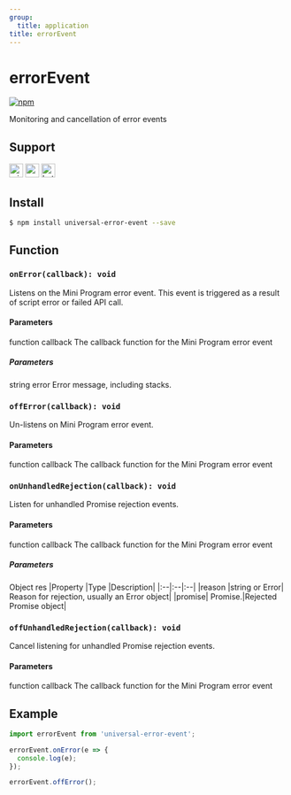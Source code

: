 ```yaml
---
group:
  title: application
title: errorEvent
---
```


# errorEvent
[![npm](https://img.shields.io/npm/v/universal-error-event.svg)](https://www.npmjs.com/package/universal-error-event)

Monitoring and cancellation of error events

## Support
<img alt="miniApp" src="https://gw.alicdn.com/tfs/TB1bBpmbRCw3KVjSZFuXXcAOpXa-200-200.svg" width="25px" height="25px" /> <img alt="wechatMiniprogram" src="https://img.alicdn.com/tfs/TB1slcYdxv1gK0jSZFFXXb0sXXa-200-200.svg" width="25px" height="25px"> <img alt="bytedanceMicroApp" src="https://gw.alicdn.com/tfs/TB1jFtVzO_1gK0jSZFqXXcpaXXa-200-200.svg" width="25px" height="25px">

## Install

```bash
$ npm install universal-error-event --save
```

## Function

### `onError(callback): void`

Listens on the Mini Program error event. This event is triggered as a result of script error or failed API call. 

#### Parameters
function callback
The callback function for the Mini Program error event

##### Parameters
string error
Error message, including stacks.

### `offError(callback): void`

Un-listens on Mini Program error event.

#### Parameters
function callback
The callback function for the Mini Program error event

### `onUnhandledRejection(callback): void`

Listen for unhandled Promise rejection events.

#### Parameters
function callback
The callback function for the Mini Program error event

##### Parameters
Object res
|Property	|Type	|Description|
|:--|:--|:--|
|reason	|string or Error|	Reason for rejection, usually an Error object|
|promise|	Promise.<any>|Rejected Promise object|

### `offUnhandledRejection(callback): void`

Cancel listening for unhandled Promise rejection events.

#### Parameters
function callback
The callback function for the Mini Program error event

## Example

```js
import errorEvent from 'universal-error-event';

errorEvent.onError(e => {
  console.log(e);
});

errorEvent.offError();
```


